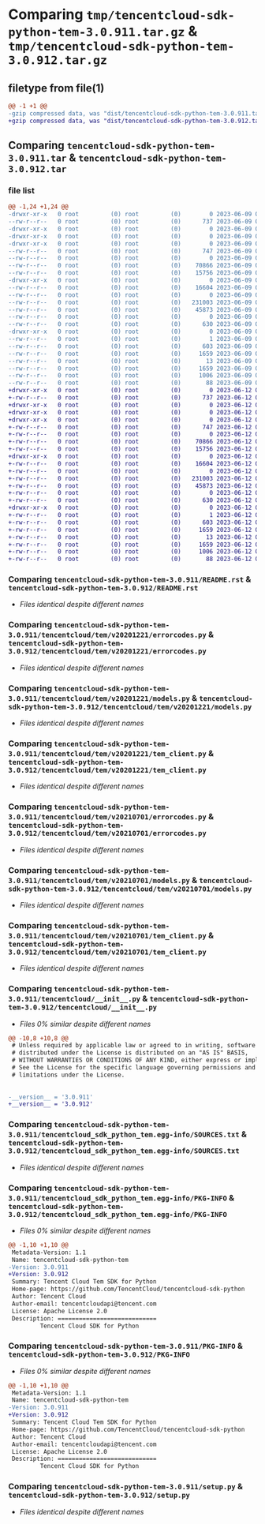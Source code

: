 # Comparing `tmp/tencentcloud-sdk-python-tem-3.0.911.tar.gz` & `tmp/tencentcloud-sdk-python-tem-3.0.912.tar.gz`

## filetype from file(1)

```diff
@@ -1 +1 @@
-gzip compressed data, was "dist/tencentcloud-sdk-python-tem-3.0.911.tar", last modified: Fri Jun  9 02:28:45 2023, max compression
+gzip compressed data, was "dist/tencentcloud-sdk-python-tem-3.0.912.tar", last modified: Mon Jun 12 03:13:37 2023, max compression
```

## Comparing `tencentcloud-sdk-python-tem-3.0.911.tar` & `tencentcloud-sdk-python-tem-3.0.912.tar`

### file list

```diff
@@ -1,24 +1,24 @@
-drwxr-xr-x   0 root         (0) root         (0)        0 2023-06-09 02:28:45.000000 tencentcloud-sdk-python-tem-3.0.911/
--rw-r--r--   0 root         (0) root         (0)      737 2023-06-09 02:28:45.000000 tencentcloud-sdk-python-tem-3.0.911/README.rst
-drwxr-xr-x   0 root         (0) root         (0)        0 2023-06-09 02:28:45.000000 tencentcloud-sdk-python-tem-3.0.911/tencentcloud/
-drwxr-xr-x   0 root         (0) root         (0)        0 2023-06-09 02:28:45.000000 tencentcloud-sdk-python-tem-3.0.911/tencentcloud/tem/
-drwxr-xr-x   0 root         (0) root         (0)        0 2023-06-09 02:28:45.000000 tencentcloud-sdk-python-tem-3.0.911/tencentcloud/tem/v20201221/
--rw-r--r--   0 root         (0) root         (0)      747 2023-06-09 02:28:45.000000 tencentcloud-sdk-python-tem-3.0.911/tencentcloud/tem/v20201221/errorcodes.py
--rw-r--r--   0 root         (0) root         (0)        0 2023-06-09 02:28:45.000000 tencentcloud-sdk-python-tem-3.0.911/tencentcloud/tem/v20201221/__init__.py
--rw-r--r--   0 root         (0) root         (0)    70866 2023-06-09 02:28:45.000000 tencentcloud-sdk-python-tem-3.0.911/tencentcloud/tem/v20201221/models.py
--rw-r--r--   0 root         (0) root         (0)    15756 2023-06-09 02:28:45.000000 tencentcloud-sdk-python-tem-3.0.911/tencentcloud/tem/v20201221/tem_client.py
-drwxr-xr-x   0 root         (0) root         (0)        0 2023-06-09 02:28:45.000000 tencentcloud-sdk-python-tem-3.0.911/tencentcloud/tem/v20210701/
--rw-r--r--   0 root         (0) root         (0)    16604 2023-06-09 02:28:45.000000 tencentcloud-sdk-python-tem-3.0.911/tencentcloud/tem/v20210701/errorcodes.py
--rw-r--r--   0 root         (0) root         (0)        0 2023-06-09 02:28:45.000000 tencentcloud-sdk-python-tem-3.0.911/tencentcloud/tem/v20210701/__init__.py
--rw-r--r--   0 root         (0) root         (0)   231003 2023-06-09 02:28:45.000000 tencentcloud-sdk-python-tem-3.0.911/tencentcloud/tem/v20210701/models.py
--rw-r--r--   0 root         (0) root         (0)    45873 2023-06-09 02:28:45.000000 tencentcloud-sdk-python-tem-3.0.911/tencentcloud/tem/v20210701/tem_client.py
--rw-r--r--   0 root         (0) root         (0)        0 2023-06-09 02:28:45.000000 tencentcloud-sdk-python-tem-3.0.911/tencentcloud/tem/__init__.py
--rw-r--r--   0 root         (0) root         (0)      630 2023-06-09 02:28:45.000000 tencentcloud-sdk-python-tem-3.0.911/tencentcloud/__init__.py
-drwxr-xr-x   0 root         (0) root         (0)        0 2023-06-09 02:28:45.000000 tencentcloud-sdk-python-tem-3.0.911/tencentcloud_sdk_python_tem.egg-info/
--rw-r--r--   0 root         (0) root         (0)        1 2023-06-09 02:28:45.000000 tencentcloud-sdk-python-tem-3.0.911/tencentcloud_sdk_python_tem.egg-info/dependency_links.txt
--rw-r--r--   0 root         (0) root         (0)      603 2023-06-09 02:28:45.000000 tencentcloud-sdk-python-tem-3.0.911/tencentcloud_sdk_python_tem.egg-info/SOURCES.txt
--rw-r--r--   0 root         (0) root         (0)     1659 2023-06-09 02:28:45.000000 tencentcloud-sdk-python-tem-3.0.911/tencentcloud_sdk_python_tem.egg-info/PKG-INFO
--rw-r--r--   0 root         (0) root         (0)       13 2023-06-09 02:28:45.000000 tencentcloud-sdk-python-tem-3.0.911/tencentcloud_sdk_python_tem.egg-info/top_level.txt
--rw-r--r--   0 root         (0) root         (0)     1659 2023-06-09 02:28:45.000000 tencentcloud-sdk-python-tem-3.0.911/PKG-INFO
--rw-r--r--   0 root         (0) root         (0)     1006 2023-06-09 02:28:45.000000 tencentcloud-sdk-python-tem-3.0.911/setup.py
--rw-r--r--   0 root         (0) root         (0)       88 2023-06-09 02:28:45.000000 tencentcloud-sdk-python-tem-3.0.911/setup.cfg
+drwxr-xr-x   0 root         (0) root         (0)        0 2023-06-12 03:13:37.000000 tencentcloud-sdk-python-tem-3.0.912/
+-rw-r--r--   0 root         (0) root         (0)      737 2023-06-12 03:13:37.000000 tencentcloud-sdk-python-tem-3.0.912/README.rst
+drwxr-xr-x   0 root         (0) root         (0)        0 2023-06-12 03:13:37.000000 tencentcloud-sdk-python-tem-3.0.912/tencentcloud/
+drwxr-xr-x   0 root         (0) root         (0)        0 2023-06-12 03:13:37.000000 tencentcloud-sdk-python-tem-3.0.912/tencentcloud/tem/
+drwxr-xr-x   0 root         (0) root         (0)        0 2023-06-12 03:13:37.000000 tencentcloud-sdk-python-tem-3.0.912/tencentcloud/tem/v20201221/
+-rw-r--r--   0 root         (0) root         (0)      747 2023-06-12 03:13:37.000000 tencentcloud-sdk-python-tem-3.0.912/tencentcloud/tem/v20201221/errorcodes.py
+-rw-r--r--   0 root         (0) root         (0)        0 2023-06-12 03:13:37.000000 tencentcloud-sdk-python-tem-3.0.912/tencentcloud/tem/v20201221/__init__.py
+-rw-r--r--   0 root         (0) root         (0)    70866 2023-06-12 03:13:37.000000 tencentcloud-sdk-python-tem-3.0.912/tencentcloud/tem/v20201221/models.py
+-rw-r--r--   0 root         (0) root         (0)    15756 2023-06-12 03:13:37.000000 tencentcloud-sdk-python-tem-3.0.912/tencentcloud/tem/v20201221/tem_client.py
+drwxr-xr-x   0 root         (0) root         (0)        0 2023-06-12 03:13:37.000000 tencentcloud-sdk-python-tem-3.0.912/tencentcloud/tem/v20210701/
+-rw-r--r--   0 root         (0) root         (0)    16604 2023-06-12 03:13:37.000000 tencentcloud-sdk-python-tem-3.0.912/tencentcloud/tem/v20210701/errorcodes.py
+-rw-r--r--   0 root         (0) root         (0)        0 2023-06-12 03:13:37.000000 tencentcloud-sdk-python-tem-3.0.912/tencentcloud/tem/v20210701/__init__.py
+-rw-r--r--   0 root         (0) root         (0)   231003 2023-06-12 03:13:37.000000 tencentcloud-sdk-python-tem-3.0.912/tencentcloud/tem/v20210701/models.py
+-rw-r--r--   0 root         (0) root         (0)    45873 2023-06-12 03:13:37.000000 tencentcloud-sdk-python-tem-3.0.912/tencentcloud/tem/v20210701/tem_client.py
+-rw-r--r--   0 root         (0) root         (0)        0 2023-06-12 03:13:37.000000 tencentcloud-sdk-python-tem-3.0.912/tencentcloud/tem/__init__.py
+-rw-r--r--   0 root         (0) root         (0)      630 2023-06-12 03:13:37.000000 tencentcloud-sdk-python-tem-3.0.912/tencentcloud/__init__.py
+drwxr-xr-x   0 root         (0) root         (0)        0 2023-06-12 03:13:37.000000 tencentcloud-sdk-python-tem-3.0.912/tencentcloud_sdk_python_tem.egg-info/
+-rw-r--r--   0 root         (0) root         (0)        1 2023-06-12 03:13:37.000000 tencentcloud-sdk-python-tem-3.0.912/tencentcloud_sdk_python_tem.egg-info/dependency_links.txt
+-rw-r--r--   0 root         (0) root         (0)      603 2023-06-12 03:13:37.000000 tencentcloud-sdk-python-tem-3.0.912/tencentcloud_sdk_python_tem.egg-info/SOURCES.txt
+-rw-r--r--   0 root         (0) root         (0)     1659 2023-06-12 03:13:37.000000 tencentcloud-sdk-python-tem-3.0.912/tencentcloud_sdk_python_tem.egg-info/PKG-INFO
+-rw-r--r--   0 root         (0) root         (0)       13 2023-06-12 03:13:37.000000 tencentcloud-sdk-python-tem-3.0.912/tencentcloud_sdk_python_tem.egg-info/top_level.txt
+-rw-r--r--   0 root         (0) root         (0)     1659 2023-06-12 03:13:37.000000 tencentcloud-sdk-python-tem-3.0.912/PKG-INFO
+-rw-r--r--   0 root         (0) root         (0)     1006 2023-06-12 03:13:37.000000 tencentcloud-sdk-python-tem-3.0.912/setup.py
+-rw-r--r--   0 root         (0) root         (0)       88 2023-06-12 03:13:37.000000 tencentcloud-sdk-python-tem-3.0.912/setup.cfg
```

### Comparing `tencentcloud-sdk-python-tem-3.0.911/README.rst` & `tencentcloud-sdk-python-tem-3.0.912/README.rst`

 * *Files identical despite different names*

### Comparing `tencentcloud-sdk-python-tem-3.0.911/tencentcloud/tem/v20201221/errorcodes.py` & `tencentcloud-sdk-python-tem-3.0.912/tencentcloud/tem/v20201221/errorcodes.py`

 * *Files identical despite different names*

### Comparing `tencentcloud-sdk-python-tem-3.0.911/tencentcloud/tem/v20201221/models.py` & `tencentcloud-sdk-python-tem-3.0.912/tencentcloud/tem/v20201221/models.py`

 * *Files identical despite different names*

### Comparing `tencentcloud-sdk-python-tem-3.0.911/tencentcloud/tem/v20201221/tem_client.py` & `tencentcloud-sdk-python-tem-3.0.912/tencentcloud/tem/v20201221/tem_client.py`

 * *Files identical despite different names*

### Comparing `tencentcloud-sdk-python-tem-3.0.911/tencentcloud/tem/v20210701/errorcodes.py` & `tencentcloud-sdk-python-tem-3.0.912/tencentcloud/tem/v20210701/errorcodes.py`

 * *Files identical despite different names*

### Comparing `tencentcloud-sdk-python-tem-3.0.911/tencentcloud/tem/v20210701/models.py` & `tencentcloud-sdk-python-tem-3.0.912/tencentcloud/tem/v20210701/models.py`

 * *Files identical despite different names*

### Comparing `tencentcloud-sdk-python-tem-3.0.911/tencentcloud/tem/v20210701/tem_client.py` & `tencentcloud-sdk-python-tem-3.0.912/tencentcloud/tem/v20210701/tem_client.py`

 * *Files identical despite different names*

### Comparing `tencentcloud-sdk-python-tem-3.0.911/tencentcloud/__init__.py` & `tencentcloud-sdk-python-tem-3.0.912/tencentcloud/__init__.py`

 * *Files 0% similar despite different names*

```diff
@@ -10,8 +10,8 @@
 # Unless required by applicable law or agreed to in writing, software
 # distributed under the License is distributed on an "AS IS" BASIS,
 # WITHOUT WARRANTIES OR CONDITIONS OF ANY KIND, either express or implied.
 # See the License for the specific language governing permissions and
 # limitations under the License.
 
 
-__version__ = '3.0.911'
+__version__ = '3.0.912'
```

### Comparing `tencentcloud-sdk-python-tem-3.0.911/tencentcloud_sdk_python_tem.egg-info/SOURCES.txt` & `tencentcloud-sdk-python-tem-3.0.912/tencentcloud_sdk_python_tem.egg-info/SOURCES.txt`

 * *Files identical despite different names*

### Comparing `tencentcloud-sdk-python-tem-3.0.911/tencentcloud_sdk_python_tem.egg-info/PKG-INFO` & `tencentcloud-sdk-python-tem-3.0.912/tencentcloud_sdk_python_tem.egg-info/PKG-INFO`

 * *Files 0% similar despite different names*

```diff
@@ -1,10 +1,10 @@
 Metadata-Version: 1.1
 Name: tencentcloud-sdk-python-tem
-Version: 3.0.911
+Version: 3.0.912
 Summary: Tencent Cloud Tem SDK for Python
 Home-page: https://github.com/TencentCloud/tencentcloud-sdk-python
 Author: Tencent Cloud
 Author-email: tencentcloudapi@tencent.com
 License: Apache License 2.0
 Description: ============================
         Tencent Cloud SDK for Python
```

### Comparing `tencentcloud-sdk-python-tem-3.0.911/PKG-INFO` & `tencentcloud-sdk-python-tem-3.0.912/PKG-INFO`

 * *Files 0% similar despite different names*

```diff
@@ -1,10 +1,10 @@
 Metadata-Version: 1.1
 Name: tencentcloud-sdk-python-tem
-Version: 3.0.911
+Version: 3.0.912
 Summary: Tencent Cloud Tem SDK for Python
 Home-page: https://github.com/TencentCloud/tencentcloud-sdk-python
 Author: Tencent Cloud
 Author-email: tencentcloudapi@tencent.com
 License: Apache License 2.0
 Description: ============================
         Tencent Cloud SDK for Python
```

### Comparing `tencentcloud-sdk-python-tem-3.0.911/setup.py` & `tencentcloud-sdk-python-tem-3.0.912/setup.py`

 * *Files identical despite different names*

